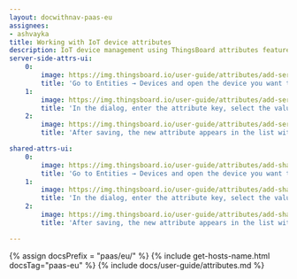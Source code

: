 ```yaml
---
layout: docwithnav-paas-eu
assignees:
- ashvayka
title: Working with IoT device attributes
description: IoT device management using ThingsBoard attributes feature 
server-side-attrs-ui:
    0:
        image: https://img.thingsboard.io/user-guide/attributes/add-server-side-pe-src.png
        title: 'Go to Entities → Devices and open the device you want to edit by clicking its row. In the device details, open the "Attributes" tab, select the "Server attributes" scope, and click the "+" icon to add a new attribute.'
    1:
        image: https://img.thingsboard.io/user-guide/attributes/add-server-side-pe2-src.png
        title: 'In the dialog, enter the attribute key, select the value type (for example, String), and provide a value.'
    2:
        image: https://img.thingsboard.io/user-guide/attributes/add-server-side-pe3-src.png
        title: 'After saving, the new attribute appears in the list with its key, value, and last update time. Sort using "Last update time" to quickly locate the newly created attribute.'

shared-attrs-ui:
    0:
        image: https://img.thingsboard.io/user-guide/attributes/add-shared-pe-src.png
        title: 'Go to Entities → Devices and open the device you want to edit by clicking its row. In the device details, open the "Attributes" tab, select the "Shared attributes" scope, and click the "+" icon to add a new attribute.'
    1:
        image: https://img.thingsboard.io/user-guide/attributes/add-shared-pe2-src.png
        title: 'In the dialog, enter the attribute key, select the value type (for example, Double), and provide a value.'
    2:
        image: https://img.thingsboard.io/user-guide/attributes/add-shared-pe3-src.png
        title: 'After saving, the new attribute appears in the list with its key, value, and last update time.'

---
```


{% assign docsPrefix = "paas/eu/" %}
{% include get-hosts-name.html docsTag="paas-eu" %}
{% include docs/user-guide/attributes.md %}
